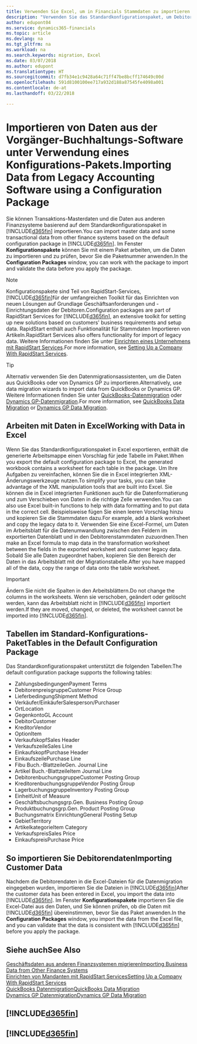 ```yaml
---
title: Verwenden Sie Excel, um in Financials Stammdaten zu importieren | Microsoft Docs
description: "Verwenden Sie das Standardkonfigurationspaket, um Debitorendaten in Excel hinzuzufügen und Daten nach Finance and Operations, Business edition zu importieren."
author: edupont04
ms.service: dynamics365-financials
ms.topic: article
ms.devlang: na
ms.tgt_pltfrm: na
ms.workload: na
ms.search.keywords: migration, Excel
ms.date: 03/07/2018
ms.author: edupont
ms.translationtype: HT
ms.sourcegitcommit: d7fb34e1c9428a64c71ff47be8bcff174649c00d
ms.openlocfilehash: 591d8100100ee717a932d188a87545fe4098a001
ms.contentlocale: de-at
ms.lasthandoff: 03/22/2018

---
```

# <a name="importing-data-from-legacy-accounting-software-using-a-configuration-package"></a><span data-ttu-id="ee314-103">Importieren von Daten aus der Vorgänger-Buchhaltungs-Software unter Verwendung eines Konfigurations-Pakets.</span><span class="sxs-lookup"><span data-stu-id="ee314-103">Importing Data from Legacy Accounting Software using a Configuration Package</span></span>
<span data-ttu-id="ee314-104">Sie können Transaktions-Masterdaten und die Daten aus anderen Finanzsysteme basierend auf dem Standardkonfigurationspaket in [!INCLUDE[d365fin](includes/d365fin_md.md)] importieren.</span><span class="sxs-lookup"><span data-stu-id="ee314-104">You can import master data and some transactional data from other finance systems based on the default configuration package in [!INCLUDE[d365fin](includes/d365fin_md.md)].</span></span> <span data-ttu-id="ee314-105">Im Fenster **Konfigurationspakete** können Sie mit einem Paket arbeiten, um die Daten zu importieren und zu prüfen, bevor Sie die Paketnummer anwenden.</span><span class="sxs-lookup"><span data-stu-id="ee314-105">In the **Configuration Packages** window, you can work with the package to import and validate the data before you apply the package.</span></span>  

> [!NOTE]  
> <span data-ttu-id="ee314-106">Konfigurationspakete sind Teil von RapidStart-Services, [!INCLUDE[d365fin](includes/d365fin_md.md)]für der umfangreichen Toolkit für das Einrichten von neuen Lösungen auf Grundlage Geschäftsanforderungen und -Einrichtungsdaten der Debitoren.</span><span class="sxs-lookup"><span data-stu-id="ee314-106">Configuration packages are part of RapidStart Services for [!INCLUDE[d365fin](includes/d365fin_md.md)], an extensive toolkit for setting up new solutions based on customers' business requirements and setup data.</span></span> <span data-ttu-id="ee314-107">RapidStart enthält auch Funktionalität für Stammdaten Importieren von Artikeln.</span><span class="sxs-lookup"><span data-stu-id="ee314-107">RapidStart Services also offers functionality for import of legacy data.</span></span> <span data-ttu-id="ee314-108">Weitere Informationen finden Sie unter [Einrichten eines Unternehmens mit RapidStart Services](admin-set-up-a-company-with-rapidstart.md).</span><span class="sxs-lookup"><span data-stu-id="ee314-108">For more information, see [Setting Up a Company With RapidStart Services](admin-set-up-a-company-with-rapidstart.md).</span></span>

> [!TIP]  
>   <span data-ttu-id="ee314-109">Alternativ verwenden Sie den Datenmigrationsassistenten, um die Daten aus QuickBooks oder von Dynamics GP zu importieren.</span><span class="sxs-lookup"><span data-stu-id="ee314-109">Alternatively, use data migration wizards to import data from QuickBooks or Dynamics GP.</span></span> <span data-ttu-id="ee314-110">Weitere Informationen finden Sie unter [QuickBooks-Datenmigration](ui-extensions-quickbooks-data-migration.md) oder [Dynamics GP-Datenmigration](ui-extensions-dynamicsgp-data-migration.md).</span><span class="sxs-lookup"><span data-stu-id="ee314-110">For more information, see [QuickBooks Data Migration](ui-extensions-quickbooks-data-migration.md) or [Dynamics GP Data Migration](ui-extensions-dynamicsgp-data-migration.md).</span></span>  

## <a name="working-with-data-in-excel"></a><span data-ttu-id="ee314-111">Arbeiten mit Daten in Excel</span><span class="sxs-lookup"><span data-stu-id="ee314-111">Working with Data in Excel</span></span>
<span data-ttu-id="ee314-112">Wenn Sie das Standardkonfigurationspaket in Excel exportieren, enthält die generierte Arbeitsmappe einen Vorschlag für jede Tabelle im Paket.</span><span class="sxs-lookup"><span data-stu-id="ee314-112">When you export the default configuration package to Excel, the generated workbook contains a worksheet for each table in the package.</span></span> <span data-ttu-id="ee314-113">Um Ihre Aufgaben zu vereinfachen, können Sie die in Excel integrierten XML-Änderungswerkzeuge nutzen.</span><span class="sxs-lookup"><span data-stu-id="ee314-113">To simplify your tasks, you can take advantage of the XML manipulation tools that are built into Excel.</span></span> <span data-ttu-id="ee314-114">Sie können die in Excel integrierten Funktionen auch für die Datenformatierung und zum Verschieben von Daten in die richtige Zelle verwenden.</span><span class="sxs-lookup"><span data-stu-id="ee314-114">You can also use Excel built-in functions to help with data formatting and to put data in the correct cell.</span></span> <span data-ttu-id="ee314-115">Beispielsweise fügen Sie einen leeren Vorschlag hinzu und kopieren Sie die Stammdaten dazu.</span><span class="sxs-lookup"><span data-stu-id="ee314-115">For example, add a blank worksheet and copy the legacy data to it.</span></span> <span data-ttu-id="ee314-116">Verwenden Sie eine Excel-Formel, um Daten im Arbeitsblatt für die Datenumwandlung zwischen den Feldern im exportierten Datenblatt und in den Debitorenstammdaten zuzuordnen.</span><span class="sxs-lookup"><span data-stu-id="ee314-116">Then make an Excel formula to map data in the transformation worksheet between the fields in the exported worksheet and customer legacy data.</span></span> <span data-ttu-id="ee314-117">Sobald Sie alle Daten zugeordnet haben, kopieren Sie den Bereich der Daten in das Arbeitsblatt mit der Migrationstabelle.</span><span class="sxs-lookup"><span data-stu-id="ee314-117">After you have mapped all of the data, copy the range of data onto the table worksheet.</span></span>  

> [!IMPORTANT]  
>  <span data-ttu-id="ee314-118">Ändern Sie nicht die Spalten in den Arbeitsblättern.</span><span class="sxs-lookup"><span data-stu-id="ee314-118">Do not change the columns in the worksheets.</span></span> <span data-ttu-id="ee314-119">Wenn sie verschoben, geändert oder gelöscht werden, kann das Arbeitsblatt nicht in [!INCLUDE[d365fin](includes/d365fin_md.md)] importiert werden.</span><span class="sxs-lookup"><span data-stu-id="ee314-119">If they are moved, changed, or deleted, the worksheet cannot be imported into [!INCLUDE[d365fin](includes/d365fin_md.md)].</span></span>

## <a name="tables-in-the-default-configuration-package"></a><span data-ttu-id="ee314-120">Tabellen im Standard-Konfigurations-Paket</span><span class="sxs-lookup"><span data-stu-id="ee314-120">Tables in the Default Configuration Package</span></span>
<span data-ttu-id="ee314-121">Das Standardkonfigurationspaket unterstützt die folgenden Tabellen:</span><span class="sxs-lookup"><span data-stu-id="ee314-121">The default configuration package supports the following tables:</span></span>

-   <span data-ttu-id="ee314-122">Zahlungsbedingungen</span><span class="sxs-lookup"><span data-stu-id="ee314-122">Payment Terms</span></span>
-   <span data-ttu-id="ee314-123">Debitorenpreisgruppe</span><span class="sxs-lookup"><span data-stu-id="ee314-123">Customer Price Group</span></span>
-   <span data-ttu-id="ee314-124">Lieferbedingung</span><span class="sxs-lookup"><span data-stu-id="ee314-124">Shipment Method</span></span>
-   <span data-ttu-id="ee314-125">Verkäufer/Einkäufer</span><span class="sxs-lookup"><span data-stu-id="ee314-125">Salesperson/Purchaser</span></span>
-   <span data-ttu-id="ee314-126">Ort</span><span class="sxs-lookup"><span data-stu-id="ee314-126">Location</span></span>
-   <span data-ttu-id="ee314-127">Gegenkonto</span><span class="sxs-lookup"><span data-stu-id="ee314-127">GL Account</span></span>
-   <span data-ttu-id="ee314-128">Debitor</span><span class="sxs-lookup"><span data-stu-id="ee314-128">Customer</span></span>
-   <span data-ttu-id="ee314-129">Kreditor</span><span class="sxs-lookup"><span data-stu-id="ee314-129">Vendor</span></span>
-   <span data-ttu-id="ee314-130">Option</span><span class="sxs-lookup"><span data-stu-id="ee314-130">Item</span></span>
-   <span data-ttu-id="ee314-131">Verkaufskopf</span><span class="sxs-lookup"><span data-stu-id="ee314-131">Sales Header</span></span>
-   <span data-ttu-id="ee314-132">Verkaufszeile</span><span class="sxs-lookup"><span data-stu-id="ee314-132">Sales Line</span></span>
-   <span data-ttu-id="ee314-133">Einkaufskopf</span><span class="sxs-lookup"><span data-stu-id="ee314-133">Purchase Header</span></span>
-   <span data-ttu-id="ee314-134">Einkaufszeile</span><span class="sxs-lookup"><span data-stu-id="ee314-134">Purchase Line</span></span>
-   <span data-ttu-id="ee314-135">Fibu Buch.-Blattzeile</span><span class="sxs-lookup"><span data-stu-id="ee314-135">Gen. Journal Line</span></span>
-   <span data-ttu-id="ee314-136">Artikel Buch.-Blattzeile</span><span class="sxs-lookup"><span data-stu-id="ee314-136">Item Journal Line</span></span>
-   <span data-ttu-id="ee314-137">Debitorenbuchungsgruppe</span><span class="sxs-lookup"><span data-stu-id="ee314-137">Customer Posting Group</span></span>
-   <span data-ttu-id="ee314-138">Kreditorenbuchungsgruppe</span><span class="sxs-lookup"><span data-stu-id="ee314-138">Vendor Posting Group</span></span>
-   <span data-ttu-id="ee314-139">Lagerbuchungsgruppe</span><span class="sxs-lookup"><span data-stu-id="ee314-139">Inventory Posting Group</span></span>
-   <span data-ttu-id="ee314-140">Einheit</span><span class="sxs-lookup"><span data-stu-id="ee314-140">Unit of Measure</span></span>
-   <span data-ttu-id="ee314-141">Geschäftsbuchungsgrp.</span><span class="sxs-lookup"><span data-stu-id="ee314-141">Gen. Business Posting Group</span></span>
-   <span data-ttu-id="ee314-142">Produktbuchungsgrp.</span><span class="sxs-lookup"><span data-stu-id="ee314-142">Gen. Product Posting Group</span></span>
-   <span data-ttu-id="ee314-143">Buchungsmatrix Einrichtung</span><span class="sxs-lookup"><span data-stu-id="ee314-143">General Posting Setup</span></span>
-   <span data-ttu-id="ee314-144">Gebiet</span><span class="sxs-lookup"><span data-stu-id="ee314-144">Territory</span></span>
-   <span data-ttu-id="ee314-145">Artikelkategorie</span><span class="sxs-lookup"><span data-stu-id="ee314-145">Item Category</span></span>
-   <span data-ttu-id="ee314-146">Verkaufspreis</span><span class="sxs-lookup"><span data-stu-id="ee314-146">Sales Price</span></span>
-   <span data-ttu-id="ee314-147">Einkaufspreis</span><span class="sxs-lookup"><span data-stu-id="ee314-147">Purchase Price</span></span>

## <a name="importing-customer-data"></a><span data-ttu-id="ee314-148">So importieren Sie Debitorendaten</span><span class="sxs-lookup"><span data-stu-id="ee314-148">Importing Customer Data</span></span>
<span data-ttu-id="ee314-149">Nachdem die Debitorendaten in die Excel-Dateien für die Datenmigration eingegeben wurden, importieren Sie die Dateien in [!INCLUDE[d365fin](includes/d365fin_md.md)]</span><span class="sxs-lookup"><span data-stu-id="ee314-149">After the customer data has been entered in Excel, you import the data into [!INCLUDE[d365fin](includes/d365fin_md.md)].</span></span> <span data-ttu-id="ee314-150">Im Fenster **Konfigurationspakete** importieren Sie die Excel-Datei aus den Daten, und Sie können prüfen, ob die Daten mit [!INCLUDE[d365fin](includes/d365fin_md.md)] übereinstimmen, bevor Sie das Paket anwenden.</span><span class="sxs-lookup"><span data-stu-id="ee314-150">In the **Configuration Packages** window, you import the data from the Excel file, and you can validate that the data is consistent with [!INCLUDE[d365fin](includes/d365fin_md.md)] before you apply the package.</span></span>

## <a name="see-also"></a><span data-ttu-id="ee314-151">Siehe auch</span><span class="sxs-lookup"><span data-stu-id="ee314-151">See Also</span></span>
[<span data-ttu-id="ee314-152">Geschäftsdaten aus anderen Finanzsystemen migrieren</span><span class="sxs-lookup"><span data-stu-id="ee314-152">Importing Business Data from Other Finance Systems</span></span>](upload-data.md)  
[<span data-ttu-id="ee314-153">Einrichten von Mandanten mit RapidStart Services</span><span class="sxs-lookup"><span data-stu-id="ee314-153">Setting Up a Company With RapidStart Services</span></span>](admin-set-up-a-company-with-rapidstart.md)  
[<span data-ttu-id="ee314-154">QuickBooks Datenmigration</span><span class="sxs-lookup"><span data-stu-id="ee314-154">QuickBooks Data Migration</span></span>](ui-extensions-quickbooks-data-migration.md)  
[<span data-ttu-id="ee314-155">Dynamics GP Datenmigration</span><span class="sxs-lookup"><span data-stu-id="ee314-155">Dynamics GP Data Migration</span></span>](ui-extensions-dynamicsgp-data-migration.md)  

## [!INCLUDE[d365fin](includes/free_trial_md.md)]  
## [!INCLUDE[d365fin](includes/training_link_md.md)]

